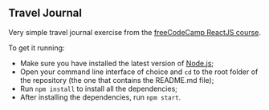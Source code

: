 ## Travel Journal

Very simple travel journal exercise from the [freeCodeCamp ReactJS course](https://www.youtube.com/watch?v=bMknfKXIFA8&list=PL3mY6d1fMqmIN7e8w-_p_F9qwjqvYBbFd&index=2&t=16771s).

To get it running:
* Make sure you have installed the latest version of [Node.js](https://nodejs.org/en);
* Open your command line interface of choice and `cd` to the root folder of the repository (the one that contains the README.md file);
* Run `npm install` to install all the dependencies;
* After installing the dependencies, run `npm start`.
